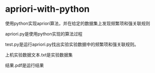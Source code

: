 # apriori-with-python
使用python实现apriori算法，并在给定的数据集上发现频繁项和强关联规则

apriori.py是使用python实现的算法过程

test.py是运行apriori.py找出实验实验数据中的频繁项和强关联规则。

上机实验数据文本.txt是实验数据集

结果.pdf是运行结果
